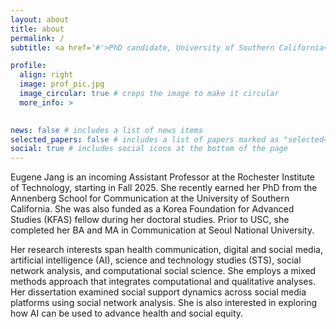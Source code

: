 ```yaml
---
layout: about
title: about
permalink: /
subtitle: <a href='#'>PhD candidate, University of Southern California</a>

profile:
  align: right
  image: prof_pic.jpg
  image_circular: true # crops the image to make it circular
  more_info: >
    

news: false # includes a list of news items
selected_papers: false # includes a list of papers marked as "selected={true}"
social: true # includes social icons at the bottom of the page
---
```


Eugene Jang is an incoming Assistant Professor at the Rochester Institute of Technology, starting in Fall 2025. She recently earned her PhD from the Annenberg School for Communication at the University of Southern California. She was also funded as a Korea Foundation for Advanced Studies (KFAS) fellow during her doctoral studies. Prior to USC, she completed her BA and MA in Communication at Seoul National University.

Her research interests span health communication, digital and social media, artificial intelligence (AI), science and technology studies (STS), social network analysis, and computational social science. She employs a mixed methods approach that integrates computational and qualitative analyses. Her dissertation examined social support dynamics across social media platforms using social network analysis. She is also interested in exploring how AI can be used to advance health and social equity.
